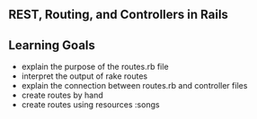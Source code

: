 ## REST, Routing, and Controllers in Rails ##

## Learning Goals ##
 - explain the purpose of the routes.rb file
 - interpret the output of rake routes
 - explain the connection between routes.rb and controller files
 - create routes by hand
 - create routes using resources :songs
